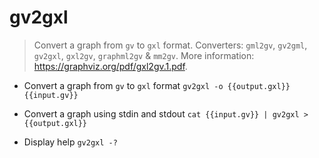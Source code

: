 # gv2gxl
> Convert a graph from `gv` to `gxl` format.
> Converters: `gml2gv`, `gv2gml`, `gv2gxl`, `gxl2gv`, `graphml2gv` & `mm2gv`.
> More information: <https://graphviz.org/pdf/gxl2gv.1.pdf>.

- Convert a graph from `gv` to `gxl` format
`gv2gxl -o {{output.gxl}} {{input.gv}}`

- Convert a graph using stdin and stdout
`cat {{input.gv}} | gv2gxl > {{output.gxl}}`

- Display help
`gv2gxl -?`
